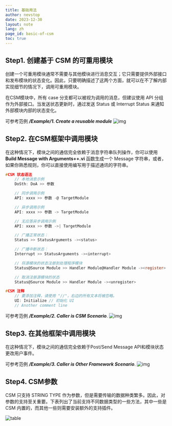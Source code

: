 ```yaml
---
title: 基础用法
author: nevstop
date: 2023-12-30
layout: note
lang: zh
page_id: basic-of-csm
toc: true
---
```


## Step1. 创建基于 CSM 的可重用模块

创建一个可重用模块通常不需要与其他模块进行消息交互；它只需要提供外部接口和发布模块的状态变化。因此，只要明确描述了这两个方面，就可以在不了解内部实现细节的情况下，调用可重用模块。

在CSM模块中，所有 case 分支都可以被视为调用的消息，但建议使用 API 分组作为外部接口。当发送状态更新时，通过发送 Status 或 Interrupt Status 来通知外部模块内部的状态变化。

可参考范例 ***/Example/1. Create a reusable module***
![img](https://nevstop-lab.github.io/CSM-Wiki/assets/img/slides/Baisic-1.Create%20Reuse%20Module(CN).png)

## Step2. 在CSM框架中调用模块

在这种情况下，模块之间的通信完全依赖于消息字符串队列操作，你可以使用 **Build Message with Arguments++.vi** 函数生成一个 Message 字符串，或者，如果你熟悉规则，你可以直接使用编写用于描述通讯的字符串。

``` c
#CSM 状态语法
    // 本地消息示例
    DoSth: DoA >> 参数

    // 同步调用示例
    API: xxxx >> 参数 -@ TargetModule

    // 异步调用示例
    API: xxxx >> 参数 -> TargetModule

    // 无应答异步调用示例
    API: xxxx >> 参数 ->| TargetModule

    // 广播正常状态：
    Status >> StatusArguments -><status>

    // 广播中断状态：
    Interrupt >> StatusArguments -><interrupt>

    // 将源模块的状态注册到处理程序模块
    Status@Source Module >> Handler Module@Handler Module -><register>

    // 取消注册源模块的状态
    Status@Source Module >> Handler Module -><unregister>

#CSM 注释
    // 要添加注释，请使用 "//"，右边的所有文本将被忽略。
    UI: Initialize // 初始化 UI
    // Another comment line

```

可参考范例 ***/Example/2. Caller is CSM Scenario***.
![img](https://nevstop-lab.github.io/CSM-Wiki/assets/img/slides/Baisic-2.Call%20in%20CSM%20Framework(CN).png)

## Step3. 在其他框架中调用模块

在这种情况下，模块之间的通信完全依赖于Post/Send Message API和模块状态更改用户事件。

可参考范例 ***/Example/3. Caller is Other Framework Scenario***.
![img](https://nevstop-lab.github.io/CSM-Wiki/assets/img/slides/Baisic-3.Call%20in%20other%20Framework(CN).png)

## Step4. CSM参数

CSM 只支持 STRING TYPE 作为参数，但是需要传输的数据种类繁多。因此，对参数的支持至关重要。下表列出了当前支持不同数据类型的一些方法，其中一些是 CSM 内置的，而其他一些则需要安装额外的支持插件。

<!--

| 参数 | 类型 | 描述 |
|---|---|---|
| SafeStr | 内置 | “->\| -> -@ & <- ， ； []{} `”将被替换为%[HEXCODE] |
| HexStr | 内置 | 数据将被转换为十六进制字符串作为参数 |
|[MassData](https：//github.com/NEVSTOP-LAB/CSM-MassData-Parameter-Support) |插件|数据将被保存在循环缓冲区中。传递带有起始地址和数据长度|
|[API Arguments](https：//github.com/NEVSTOP-LAB/CSM-API-String-Arugments-Support) |插件|支持将纯字符串作为 CSM API 参数|
|[INI Static Variable](https：//github.com/NEVSTOP-LAB/CSM-INI-Static-Variable-Support)|插件|为 CSM 提供 ${variable} 支持|

-->

![table](https://nevstop-lab.github.io/CSM-Wiki/assets/img/slides/Baisic-4.Arguments(CN).png)

